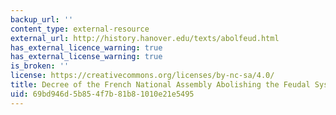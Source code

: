 ```yaml
---
backup_url: ''
content_type: external-resource
external_url: http://history.hanover.edu/texts/abolfeud.html
has_external_licence_warning: true
has_external_license_warning: true
is_broken: ''
license: https://creativecommons.org/licenses/by-nc-sa/4.0/
title: Decree of the French National Assembly Abolishing the Feudal System
uid: 69bd946d-5b85-4f7b-81b8-1010e21e5495
---
```

